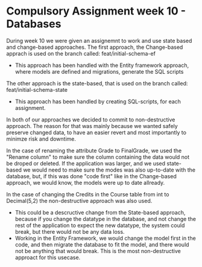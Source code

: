 # Compulsory Assignment week 10 - Databases

During week 10 we were given an assignemnt to work and use state based and change-based approaches.
The first approach, the Change-based apprach is used on the branch called: feat/initial-schema-ef
* This approach has been handled with the Entity framework approach, where models are defined and migrations, generate the SQL scripts

The other approach is the state-based, that is used on the branch called: feat/initial-schema-state
* This approach has been handled by creating SQL-scripts, for each assignment.

In both of our approaches we decided to commit to non-destructive approach. The reason for that was mainly because we wanted safely preserve changed data, to have an easier revert and most importantly to minimze risk and downtime.

In the case of renaming the attribute Grade to FinalGrade, we used the "Rename column" to make sure the column containing the data would not be droped or deleted. If the application was larger, and we used state-based we would need to make sure the modes was also up-to-date with the database, but, if this was done "code first" like in the Change-based approach, we would know, the models were up to date allready.

In the case of changing the Credits in the Course table from int to Decimal(5,2) the non-destructive approach was also used.
* This could be a descructive change from the State-based approach, because if you change the datatype in the database, and not change the rest of the application to expect the new datatype, the system could break, but there would not be any data loss.
* Working in the Entity Framework, we would change the model first in the code, and then migrate the database to fit the model, and there would not be anything that would break. This is the most non-destructive approact for this usecase.
